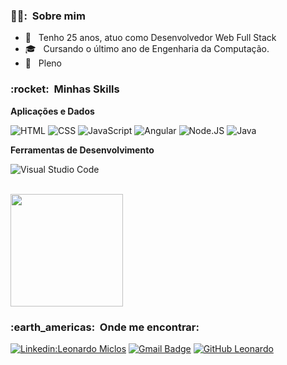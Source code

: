 <h3> 🙍‍♂️: &nbsp;Sobre mim </h3>

- 🤔 &nbsp; Tenho 25 anos, atuo como Desenvolvedor Web Full Stack
- 🎓 &nbsp; Cursando o último ano de Engenharia da Computação.
- 💼 &nbsp; Pleno


<h3> :rocket: &nbsp;Minhas Skills </h3>

**Aplicações e Dados**

  ![HTML](https://img.shields.io/badge/HTML-239120?style=for-the-badge&logo=html5&logoColor=white)
  ![CSS](https://img.shields.io/badge/CSS-239120?&style=for-the-badge&logo=css3&logoColor=white)
  ![JavaScript](https://img.shields.io/badge/JavaScript-F7DF1E?style=for-the-badge&logo=javascript&logoColor=black)
  ![Angular](https://img.shields.io/badge/Angular-DD0031?style=for-the-badge&logo=angular&logoColor=white)
  ![Node.JS](https://img.shields.io/badge/Node.js-43853D?style=for-the-badge&logo=node.js&logoColor=white)
  ![Java](	https://img.shields.io/badge/Java-ED8B00?style=for-the-badge&logo=java&logoColor=white)



**Ferramentas de Desenvolvimento**

  ![Visual Studio Code](https://img.shields.io/badge/-Visual%20Studio%20Code-333333?style=flat&logo=visual-studio-code&logoColor=007ACC)
 

<br/>

<a href="https://github.com/leomiclos">
  <img height="180em" src="https://github-readme-stats.vercel.app/api?username=leomiclos&theme=dracula&show_icons=true" />
</a>

<br/>

<h3> :earth_americas: &nbsp;Onde me encontrar: </h3> 

[![Linkedin:Leonardo Miclos](https://img.shields.io/badge/-LeonardoMiclos-blue?style=flat-square&logo=Linkedin&logoColor=white&link=https://www.linkedin.com/in/leonardomiclos/)](https://www.linkedin.com/in/leonardomiclos)
[![Gmail Badge](https://img.shields.io/badge/-leonardormiclos@gmail.com-006bed?style=flat-square&logo=Gmail&logoColor=white&link=mailto:leonardormiclos@gmail.com)](mailto:leonardo)
[![GitHub Leonardo]( https://img.shields.io/github/followers/leomiclos?label=follow&style=social)](https://github.com/leomiclos/leomiclos)
